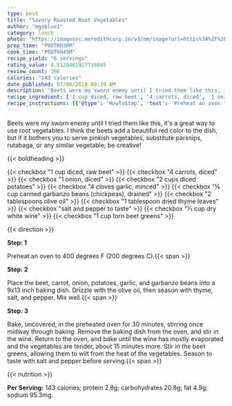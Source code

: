 ```yaml
---
type: post
title: "Savory Roasted Root Vegetables"
author: "mgoblue1"
category: lunch
photo: "https://imagesvc.meredithcorp.io/v3/mm/image?url=https%3A%2F%2Fimages.media-allrecipes.com%2Fuserphotos%2F1055223.jpg"
prep_time: "P0DT0H30M"
cook_time: "P0DT0H45M"
recipe_yield: "6 servings"
rating_value: 4.5120481927710845
review_count: 166
calories: "143 calories"
date_published: 07/06/2018 09:39 AM
description: "Beets were my sworn enemy until I tried them like this, it's a great way to use root vegetables. I think the beets add a beautiful red color to the dish, but if it bothers you to serve pinkish vegetables, substitute parsnips, rutabaga, or any similar vegetable; be creative!"
recipe_ingredient: ['1 cup diced, raw beet', '4 carrots, diced', '1 onion, diced', '2 cups diced potatoes', '4 cloves garlic, minced', '¼ cup canned garbanzo beans (chickpeas), drained', '2 tablespoons olive oil', '1 tablespoon dried thyme leaves', 'salt and pepper to taste', '⅓ cup dry white wine', '1 cup torn beet greens']
recipe_instructions: [{'@type': 'HowToStep', 'text': 'Preheat an oven to 400 degrees F (200 degrees C).\n'}, {'@type': 'HowToStep', 'text': 'Place the beet, carrot, onion, potatoes, garlic, and garbanzo beans into a 9x13 inch baking dish. Drizzle with the olive oil, then season with thyme, salt, and pepper. Mix well.\n'}, {'@type': 'HowToStep', 'text': 'Bake, uncovered, in the preheated oven for 30 minutes, stirring once midway through baking. Remove the baking dish from the oven, and stir in the wine. Return to the oven, and bake until the wine has mostly evaporated and the vegetables are tender, about 15 minutes more. Stir in the beet greens, allowing them to wilt from the heat of the vegetables. Season to taste with salt and pepper before serving.\n'}]
---
```


Beets were my sworn enemy until I tried them like this, it's a great way to use root vegetables. I think the beets add a beautiful red color to the dish, but if it bothers you to serve pinkish vegetables, substitute parsnips, rutabaga, or any similar vegetable; be creative! 

{{< boldheading >}}

{{< checkbox "1 cup diced, raw beet" >}}
{{< checkbox "4  carrots, diced" >}}
{{< checkbox "1  onion, diced" >}}
{{< checkbox "2 cups diced potatoes" >}}
{{< checkbox "4 cloves garlic, minced" >}}
{{< checkbox "¼ cup canned garbanzo beans (chickpeas), drained" >}}
{{< checkbox "2 tablespoons olive oil" >}}
{{< checkbox "1 tablespoon dried thyme leaves" >}}
{{< checkbox "salt and pepper to taste" >}}
{{< checkbox "⅓ cup dry white wine" >}}
{{< checkbox "1 cup torn beet greens" >}}


{{< direction >}}

**Step: 1**

Preheat an oven to 400 degrees F (200 degrees C).{{< span >}}

**Step: 2**

Place the beet, carrot, onion, potatoes, garlic, and garbanzo beans into a 9x13 inch baking dish. Drizzle with the olive oil, then season with thyme, salt, and pepper. Mix well.{{< span >}}

**Step: 3**

Bake, uncovered, in the preheated oven for 30 minutes, stirring once midway through baking. Remove the baking dish from the oven, and stir in the wine. Return to the oven, and bake until the wine has mostly evaporated and the vegetables are tender, about 15 minutes more. Stir in the beet greens, allowing them to wilt from the heat of the vegetables. Season to taste with salt and pepper before serving.{{< span >}}

{{< nutrition >}}

**Per Serving:** 143 calories; protein 2.8g; carbohydrates 20.8g; fat 4.9g; sodium 95.3mg.